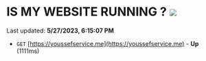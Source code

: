 # IS MY WEBSITE RUNNING ? [![](https://img.shields.io/static/v1?label=Sponsor&message=%E2%9D%A4&logo=GitHub&color=%23fe8e86)](https://github.com/sponsors/<username>)

Last updated: **5/27/2023, 6:15:07 PM**

- `GET` [https://youssefservice.me](https://youssefservice.me) - **Up** (1111ms)
